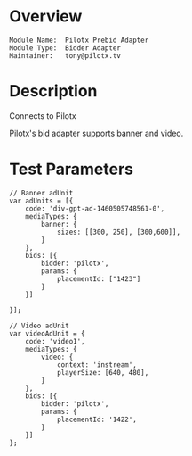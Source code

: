 # Overview

```
Module Name:  Pilotx Prebid Adapter
Module Type:  Bidder Adapter
Maintainer:   tony@pilotx.tv
```

# Description

Connects to Pilotx 

Pilotx's bid adapter supports banner and video.

# Test Parameters
```
// Banner adUnit
var adUnits = [{
    code: 'div-gpt-ad-1460505748561-0',
    mediaTypes: {
        banner: {
            sizes: [[300, 250], [300,600]],
        }
    },
    bids: [{
        bidder: 'pilotx',
        params: {
            placementId: ["1423"]
        }
    }]

}];

// Video adUnit
var videoAdUnit = {
    code: 'video1',
    mediaTypes: {
        video: {
            context: 'instream',
            playerSize: [640, 480],
        }
    },
    bids: [{
        bidder: 'pilotx',
        params: {
            placementId: '1422',
        }
    }]
};
```